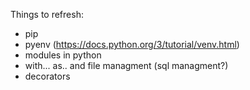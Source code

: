 Things to refresh:
- pip
- pyenv (https://docs.python.org/3/tutorial/venv.html)
- modules in python
- with... as.. and file managment (sql managment?)
- decorators
